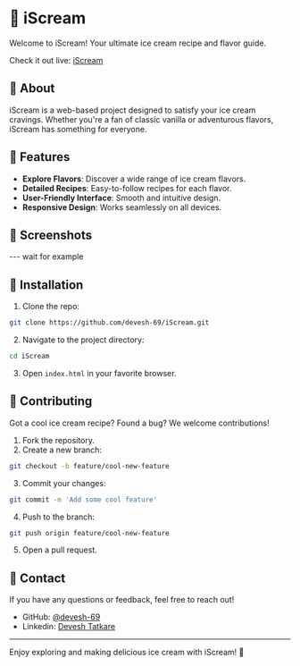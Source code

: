 
# 🍦 iScream

Welcome to iScream! Your ultimate ice cream recipe and flavor guide.

Check it out live: [iScream](https://devesh-69.github.io/iScream/)

## 📖 About

iScream is a web-based project designed to satisfy your ice cream cravings. Whether you're a fan of classic vanilla or adventurous flavors, iScream has something for everyone.

## 🚀 Features

- **Explore Flavors**: Discover a wide range of ice cream flavors.
- **Detailed Recipes**: Easy-to-follow recipes for each flavor.
- **User-Friendly Interface**: Smooth and intuitive design.
- **Responsive Design**: Works seamlessly on all devices.

## 📸 Screenshots

--- wait for example

## 🔧 Installation

1. Clone the repo:

```bash
git clone https://github.com/devesh-69/iScream.git
```

2. Navigate to the project directory:

```bash
cd iScream
```

3. Open `index.html` in your favorite browser.

## 🤝 Contributing

Got a cool ice cream recipe? Found a bug? We welcome contributions!

1. Fork the repository.
2. Create a new branch:

```bash
git checkout -b feature/cool-new-feature
```

3. Commit your changes:

```bash
git commit -m 'Add some cool feature'
```

4. Push to the branch:

```bash
git push origin feature/cool-new-feature
```

5. Open a pull request.


## 💬 Contact

If you have any questions or feedback, feel free to reach out!

- GitHub: [@devesh-69](https://github.com/devesh-69)
- Linkedin: [Devesh Tatkare](https://www.linkedin.com/in/devesh-tatkare/)

---

Enjoy exploring and making delicious ice cream with iScream! 🍨
